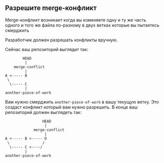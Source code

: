 ## Разрешите merge-конфликт

Merge-конфликт возникает когда вы изменяете одну и ту же часть одного и того же файла по-разному
в двух ветках которые вы пытаетесь смерджить

Разработчик должен разрешать конфликты вручную.

Сейчас ваш репозиторий выглядит так:

            HEAD
             |
        merge-conflict
             |
    A <----- B
     \
      \----- C
             |
    another-piece-of-work
         
Вам нужно смерджить `another-piece-of-work` в вашу текущую ветку. 
Это создаст конфликт который вам нужно разрешить.
В конце ваш репозиторий должен выглядеть так:

                     HEAD
                      |
                 merge-conflict
                      |
    A <----- B <----- D
     \               /
      \----- C <----/
             |
    another-piece-of-work

